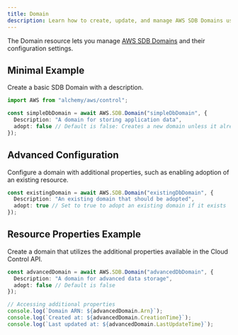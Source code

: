 ```yaml
---
title: Domain
description: Learn how to create, update, and manage AWS SDB Domains using Alchemy Cloud Control.
---
```


The Domain resource lets you manage [AWS SDB Domains](https://docs.aws.amazon.com/sdb/latest/userguide/) and their configuration settings.

## Minimal Example

Create a basic SDB Domain with a description.

```ts
import AWS from "alchemy/aws/control";

const simpleDbDomain = await AWS.SDB.Domain("simpleDbDomain", {
  Description: "A domain for storing application data",
  adopt: false // Default is false: Creates a new domain unless it already exists
});
```

## Advanced Configuration

Configure a domain with additional properties, such as enabling adoption of an existing resource.

```ts
const existingDomain = await AWS.SDB.Domain("existingDbDomain", {
  Description: "An existing domain that should be adopted",
  adopt: true // Set to true to adopt an existing domain if it exists
});
```

## Resource Properties Example

Create a domain that utilizes the additional properties available in the Cloud Control API.

```ts
const advancedDomain = await AWS.SDB.Domain("advancedDbDomain", {
  Description: "A domain for advanced data storage",
  adopt: false // Default is false
});

// Accessing additional properties
console.log(`Domain ARN: ${advancedDomain.Arn}`);
console.log(`Created at: ${advancedDomain.CreationTime}`);
console.log(`Last updated at: ${advancedDomain.LastUpdateTime}`);
```